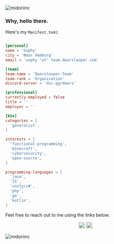 <p align="left">
  <img src="https://komarev.com/ghpvc/?username=midoriinc" alt="midoriinc" />
</p>

<h3>Why, hello there.</h3>

Here's my `Manifest.toml`:

```toml

[personal]
name = 'Sophy'
city = 'Near Hamburg'
email = 'sophy "at" team.dwarslooper.com'

[team]
team-name = 'Dwarslooper-Team'
team-rank = 'Organisation'
discord-server = 'dsc.gg/dwars'

[professional]
currently-employed = false
title = ''
employer = ''

[bio]
categories = [
  'generalist',
]

interests = [
  'functional-programming',
  'minecraft',
  'cybersecurity',
  'open-source',
]

programming-languages = [
  'java',
  'JS',
  'unity/c#',
  'php',
  'go',
  'kotlin',
]

```
Feel free to reach out to me using the links below.

<p align="center">
  <a href="mailto:sophy@team.dwarslooper.com"><img src="https://image.flaticon.com/icons/svg/725/725643.svg" height="20" width="20" /></a>
  <a href="https://linkedin.com/in/govind-kp"><img src="https://cdn.jsdelivr.net/npm/simple-icons@3.0.1/icons/linkedin.svg" height="20"     width="20" /></a>
</p>

<p align="left">
  <img src="https://github-readme-stats.vercel.app/api?username=midoriinc&show_icons=true" alt="midoriinc" /> 

</p>
<p align="left"> </p>
